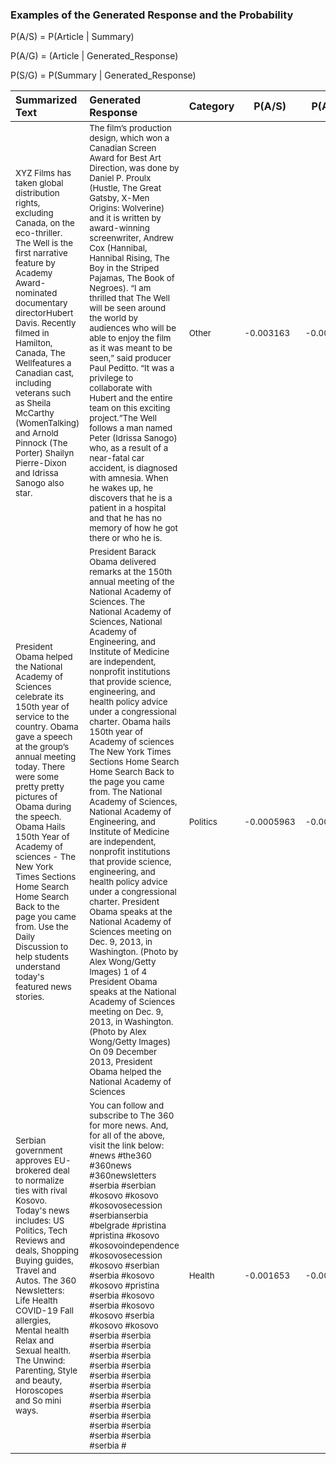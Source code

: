 ### Examples of the Generated Response and the Probability

 P(A/S) = P(Article | Summary)
 
 P(A/G) = (Article | Generated_Response)
 
 P(S/G) = P(Summary | Generated_Response)



| **Summarized Text** | **Generated Response**       | **Category** | **P(A/S)** | **P(A/G)** | **P(S/G)** |
| :-------------------------   | :-----------------| -----------| -------- | ------ | -------- |
| <sub>XYZ Films has taken global distribution rights, excluding Canada, on the eco-thriller. The Well is the first narrative feature by Academy Award-nominated documentary directorHubert Davis. Recently filmed in Hamilton, Canada, The Wellfeatures a Canadian cast, including veterans such as Sheila McCarthy (WomenTalking) and Arnold Pinnock (The Porter) Shailyn Pierre-Dixon and Idrissa Sanogo also star.| <sub>The film’s production design, which won a Canadian Screen Award for Best Art Direction, was done by Daniel P. Proulx (Hustle, The Great Gatsby, X-Men Origins: Wolverine) and it is written by award-winning screenwriter, Andrew Cox (Hannibal, Hannibal Rising, The Boy in the Striped Pajamas, The Book of Negroes). “I am thrilled that The Well will be seen around the world by audiences who will be able to enjoy the film as it was meant to be seen,” said producer Paul Peditto. “It was a privilege to collaborate with Hubert and the entire team on this exciting project.”The Well follows a man named Peter (Idrissa Sanogo) who, as a result of a near-fatal car accident, is diagnosed with amnesia. When he wakes up, he discovers that he is a patient in a hospital and that he has no memory of how he got there or who he is.	 | <sub>Other | <sub>-0.003163 |<sub>	-0.002751 |	<sub>-0.007731 |
|<sub>President Obama helped the National Academy of Sciences celebrate its 150th year of service to the country. Obama gave a speech at the group’s annual meeting today. There were some pretty pretty pictures of Obama during the speech. Obama Hails 150th Year of Academy of sciences - The New York Times Sections Home Search Home Search Back to the page you came from. Use the Daily Discussion to help students understand today's featured news stories.| <sub>President Barack Obama delivered remarks at the 150th annual meeting of the National Academy of Sciences. The National Academy of Sciences, National Academy of Engineering, and Institute of Medicine are independent, nonprofit institutions that provide science, engineering, and health policy advice under a congressional charter. Obama hails 150th year of Academy of sciences The New York Times Sections Home Search Home Search Back to the page you came from. The National Academy of Sciences, National Academy of Engineering, and Institute of Medicine are independent, nonprofit institutions that provide science, engineering, and health policy advice under a congressional charter. President Obama speaks at the National Academy of Sciences meeting on Dec. 9, 2013, in Washington. (Photo by Alex Wong/Getty Images) 1 of 4 President Obama speaks at the National Academy of Sciences meeting on Dec. 9, 2013, in Washington. (Photo by Alex Wong/Getty Images) On 09 December 2013, President Obama helped the National Academy of Sciences	| <sub>Politics | <sub>-0.0005963 |	<sub>-0.00031	| <sub>-0.004502	|
|<sub>Serbian government approves EU-brokered deal to normalize ties with rival Kosovo. Today's news includes: US Politics, Tech Reviews and deals, Shopping Buying guides, Travel and Autos. The 360 Newsletters: Life Health COVID-19 Fall allergies, Mental health Relax and Sexual health. The Unwind: Parenting, Style and beauty, Horoscopes and So mini ways.	| <sub>You can follow and subscribe to The 360 for more news. And, for all of the above, visit the link below: #news #the360 #360news #360newsletters #serbia #serbian #kosovo #kosovo #kosovosecession #serbianserbia #belgrade #pristina #pristina #kosovo #kosovoindependence #kosovosecession #kosovo #serbian #serbia #kosovo #kosovo #pristina #serbia #kosovo #serbia #kosovo #kosovo #serbia #kosovo #kosovo #serbia #serbia #serbia #serbia #serbia #serbia #serbia #serbia #serbia #serbia #serbia #serbia #serbia #serbia #serbia #serbia #serbia #serbia #serbia #serbia #serbia #serbia #serbia #	| <sub>Health	| <sub>-0.001653 |	<sub>-0.00099 |	<sub>-0.007256<sub> |



